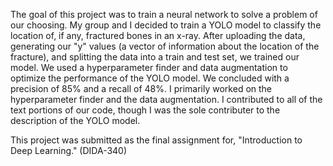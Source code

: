The goal of this project was to train a neural network to solve a problem of our choosing. My group and I decided to train a YOLO model to classify the location of, if any, fractured bones in an x-ray. After uploading the data, generating our "y" values (a vector of information about the location of the fracture), and splitting the data into a train and test set, we trained our model. We used a hyperparameter finder and data augmentation to optimize the performance of the YOLO model. We concluded with a precision of 85% and a recall of 48%. I primarily worked on the hyperparameter finder and the data augmentation. I contributed to all of the text portions of our code, though I was the sole contributer to the description of the YOLO model.  

This  project was submitted as the final assignment for, "Introduction to Deep Learning." (DIDA-340)
